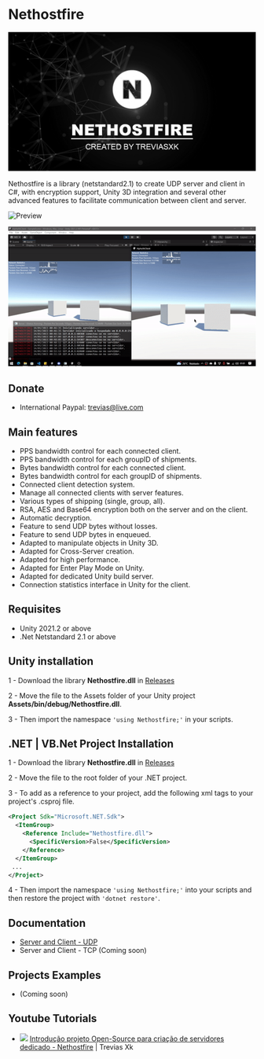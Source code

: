 # Nethostfire

![Preview](/Images/Banner.png)

Nethostfire is a library (netstandard2.1) to create UDP server and client in C#, with encryption support, Unity 3D integration and several other advanced features to facilitate communication between client and server.

![Preview](/Images/preview.gif)

![Preview](/Images/preview2.gif)
## Donate
 - International
 Paypal: trevias@live.com

## Main features
 - PPS bandwidth control for each connected client.
 - PPS bandwidth control for each groupID of shipments.
 - Bytes bandwidth control for each connected client.
 - Bytes bandwidth control for each groupID of shipments.
 - Connected client detection system.
 - Manage all connected clients with server features.
 - Various types of shipping (single, group, all).
 - RSA, AES and Base64 encryption both on the server and on the client.
 - Automatic decryption.
 - Feature to send UDP bytes without losses.
 - Feature to send UDP bytes in enqueued.
 - Adapted to manipulate objects in Unity 3D.
 - Adapted for Cross-Server creation.
 - Adapted for high performance.
 - Adapted for Enter Play Mode on Unity.
 - Adapted for dedicated Unity build server.
 - Connection statistics interface in Unity for the client.

## Requisites
 - Unity 2021.2 or above
 - .Net Netstandard 2.1 or above

## Unity installation
1 - Download the library **Nethostfire.dll** in [Releases](https://github.com/treviasxk/Nethostfire/releases)

2 - Move the file to the Assets folder of your Unity project **Assets/bin/debug/Nethostfire.dll**.

3 - Then import the namespace `'using Nethostfire;'` in your scripts.

## .NET | VB.Net Project Installation
1 - Download the library **Nethostfire.dll** in [Releases](https://github.com/treviasxk/Nethostfire/releases)

2 - Move the file to the root folder of your .NET project.

3 - To add as a reference to your project, add the following xml tags to your project's .csproj file.

```xml
<Project Sdk="Microsoft.NET.Sdk">
  <ItemGroup>
    <Reference Include="Nethostfire.dll">
      <SpecificVersion>False</SpecificVersion> 
    </Reference>
  </ItemGroup>
 ...
</Project>
```
4 - Then import the namespace `'using Nethostfire;'` into your scripts and then restore the project with `'dotnet restore'`.

## Documentation
  - [Server and Client - UDP](UDP/README.md)
  - Server and Client - TCP (Coming soon)

## Projects Examples
  - (Coming soon)

## Youtube Tutorials  
  - <img src="https://cdn.jsdelivr.net/gh/hampusborgos/country-flags@main/svg/br.svg" width="15"> [Introdução projeto Open-Source para criação de servidores dedicado - Nethostfire](https://youtu.be/T9Mt-7KJBTI) | Trevias Xk
